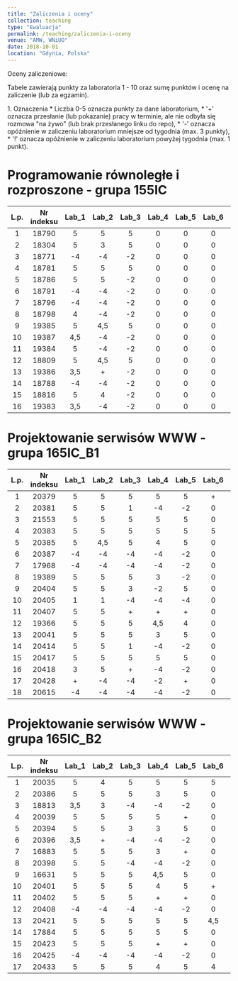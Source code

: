 ```yaml
---
title: "Zaliczenia i oceny"
collection: teaching
type: "Ewaluacja"
permalink: /teaching/zaliczenia-i-oceny
venue: "AMW, WNiUO"
date: 2018-10-01
location: "Gdynia, Polska"
---
```

Oceny zaliczeniowe:
<p>Tabele zawierają punkty za laboratoria 1 - 10 oraz sumę punktów i ocenę na zaliczenie (lub za egzamin).</p>
1. Oznaczenia 
  * Liczba 0-5 oznacza punkty za dane laboratorium,
  * '+' oznacza przesłanie (lub pokazanie) pracy w terminie, ale nie odbyła się rozmowa "na żywo" (lub brak przesłanego linku do repo),
  * '-' oznacza opóźnienie w zaliczeniu laboratorium mniejsze od tygodnia (max. 3 punkty),
  * '!' oznacza opóźnienie w zaliczeniu laboratorium powyżej tygodnia (max. 1 punkt).

Programowanie równoległe i rozproszone - grupa 155IC
======

|  L.p. | Nr indeksu      | Lab_1 | Lab_2 |Lab_3  | Lab_4  |Lab_5  | Lab_6  |Lab_7  | Lab_8  | Lab_9  | Lab_10  | LAB_SUMA / OCENA   	| EGZAMIN   |
|:-----:| :-------------: |:-----:|:-----:|:-----:|:-----: |:-----:|:-----: |:-----:|:-----: |:-----: |:-----:  |:-----:        	|:-----:    |
|   1   |     18790       |   5   |   5   |   5   |   0    |   0   |   0    |   0   |   0    |   0    |   0     |      15 /      	|     0     |
|   2   |     18304       |   5   |   3   |   5   |   0    |   0   |   0    |   0   |   0    |   0    |   0     |      13 /     	|     0     |
|   3   |     18771       |  -4   |  -4   |  -2   |   0    |   0   |   0    |   0   |   0    |   0    |   0     |     -10 /		|     0     |
|   4   |     18781       |   5   |   5   |   5   |   0    |   0   |   0    |   0   |   0    |   0    |   0     |      15 /	      	|     0     |
|   5   |     18786       |   5   |   5   |  -2   |   0    |   0   |   0    |   0   |   0    |   0    |   0     |       8 /      	|     0     |
|   6   |     18791       |  -4   |  -4   |  -2   |   0    |   0   |   0    |   0   |   0    |   0    |   0     |     -10 /       	|     0     |
|   7   |     18796       |  -4   |  -4   |  -2   |   0    |   0   |   0    |   0   |   0    |   0    |   0     |     -10 /      	|     0     |
|   8   |     18798       |   4   |  -4   |  -2   |   0    |   0   |   0    |   0   |   0    |   0    |   0     |      -2 /    		|     0     |
|   9   |     19385       |   5   |  4,5  |   5   |   0    |   0   |   0    |   0   |   0    |   0    |   0     |      14,5 /      	|     0     |
|  10   |     19387       |  4,5  |  -4   |  -2   |   0    |   0   |   0    |   0   |   0    |   0    |   0     |      -1,5 /   	|     0     |
|  11   |     19384       |   5   |  -4   |  -2   |   0    |   0   |   0    |   0   |   0    |   0    |   0     |      -1 /      	|     0     |
|  12   |     18809       |   5   |  4,5  |   5   |   0    |   0   |   0    |   0   |   0    |   0    |   0     |      14,5 /      	|     0     |
|  13   |     19386       | 3,5   |   +   |  -2   |   0    |   0   |   0    |   0   |   0    |   0    |   0     |       1,5 /      	|     0     |
|  14   |     18788       |  -4   |  -4   |  -2   |   0    |   0   |   0    |   0   |   0    |   0    |   0     |      -6 /      	|     0     |
|  15   |     18816       |   5   |   4   |  -2   |   0    |   0   |   0    |   0   |   0    |   0    |   0     | 	7 /      	|     0     |
|  16   |     19383       | 3,5   |  -4   |  -2   |   0    |   0   |   0    |   0   |   0    |   0    |   0     |      -2,5 /      	|     0     |


Projektowanie serwisów WWW - grupa 165IC_B1
======

|  L.p. | Nr indeksu      | Lab_1 | Lab_2 |Lab_3  | Lab_4  |Lab_5  | Lab_6  |Lab_7  | Lab_8  | Lab_9  | Lab_10  |      SUMA     |ZALICZENIE |
|:-----:| :-------------: |:-----:|:-----:|:-----:|:-----: |:-----:|:-----: |:-----:|:-----: |:-----: |:-----:  |:-----:        |:-----:    |
|   1   |     20379       |   5   |   5   |   5   |   5    |   5   |   +    |   0   |   0    |   0    |   0     |       25      |     0     |
|   2   |     20381       |   5   |   5   |   1   |  -4    |  -2   |   0    |   0   |   0    |   0    |   0     |        5      |     0     |
|   3   |     21553       |   5   |   5   |   5   |   5    |   5   |   0    |   0   |   0    |   0    |   0     |       25      |     0     |
|   4   |     20383       |   5   |   5   |   5   |   5    |   5   |   5    |   5   |   +    |   0    |   0     |       35      |     0     |
|   5   |     20385       |   5   |  4,5  |   5   |   4    |   5   |   0    |   0   |   0    |   0    |   0     |       23,5    |     0     |
|   6   |     20387       |  -4   |  -4   |  -4   |  -4    |  -2   |   0    |   0   |   0    |   0    |   0     |      -18      |     0     |
|   7   |     17968       |  -4   |  -4   |  -4   |  -4    |  -2   |   0    |   0   |   0    |   0    |   0     |      -18      |     0     |
|   8   |     19389       |   5   |   5   |   5   |   3    |  -2   |   0    |   0   |   0    |   0    |   0     |       16      |     0     |
|   9   |     20404       |   5   |   5   |   3   |  -2    |   5   |   0    |   0   |   0    |   0    |   0     |       16      |     0     |
|  10   |     20405       |   1   |   1   |  -4   |  -4    |  -4   |   0    |   0   |   0    |   0    |   0     |      -10      |     0     |
|  11   |     20407       |   5   |   5   |   +   |   +    |   +   |   0    |   0   |   0    |   0    |   0     |       10      |     0     |
|  12   |     19366       |   5   |   5   |   5   |  4,5   |   4   |   0    |   0   |   0    |   0    |   0     |       23,5    |     0     |
|  13   |     20041       |   5   |   5   |   5   |   3    |   5   |   0    |   0   |   0    |   0    |   0     |       23      |     0     |
|  14   |     20414       |   5   |   5   |   1   |  -4    |  -2   |   0    |   0   |   0    |   0    |   0     |        5      |     0     |
|  15   |     20417       |   5   |   5   |   5   |   5    |   5   |   0    |   0   |   0    |   0    |   0     |       25      |     0     |
|  16   |     20418       |   3   |   5   |   +   |  -4    |  -2   |   0    |   0   |   0    |   0    |   0     |        2      |     0     |
|  17   |     20428       |   +   |  -4   |  -4   |  -2    |   +   |   0    |   0   |   0    |   0    |   0     |      -10      |     0     |
|  18   |     20615       |  -4   |  -4   |  -4   |  -4    |  -2   |   0    |   0   |   0    |   0    |   0     |      -18     |     0     |

Projektowanie serwisów WWW - grupa 165IC_B2
======

|  L.p. | Nr indeksu      | Lab_1 | Lab_2 |Lab_3  | Lab_4  |Lab_5  | Lab_6  |Lab_7  | Lab_8  | Lab_9  | Lab_10  | SUMA          |ZALICZENIE |
|:-----:| :-------------: |:-----:|:-----:|:-----:|:-----: |:-----:|:-----: |:-----:|:-----: |:-----: |:-----:  |:-----:        |:-----:    |
|   1   |     20035       |   5   |   4   |   5   |   5    |   5   |   5    |   5   |   0    |   0    |   0     |      34       |     0     |
|   2   |     20386       |   5   |   5   |   5   |   3    |   5   |   0    |   5   |   0    |   0    |   0     |      28       |     0     |
|   3   |     18813       |  3,5  |   3   |  -4   |  -4    |  -2   |   0    |   0   |   0    |   0    |   0     |      -3,5     |     0     |
|   4   |     20039       |   5   |   5   |   5   |   5    |   +   |   0    |   +   |   0    |   0    |   0     |      20       |     0     |
|   5   |     20394       |   5   |   5   |   3   |   3    |   5   |   0    |   0   |   0    |   0    |   0     |      21       |     0     |
|   6   |     20396       |  3,5  |   +   |  -4   |  -4    |  -2   |   0    |   0   |   0    |   0    |   0     |     -6,5      |     0     |
|   7   |     16883       |   5   |   5   |   5   |   3    |   +   |   0    |   0   |   0    |   0    |   0     |      18       |     0     |
|   8   |     20398       |   5   |   5   |  -4   |  -4    |  -2   |   0    |   0   |   0    |   0    |   0     |       0       |     0     |
|   9   |     16631       |   5   |   5   |   5   |   4,5  |   5   |   0    |   0   |   0    |   0    |   0     |      19,5     |     0     |
|  10   |     20401       |   5   |   5   |   5   |   4    |   5   |   +    |   5   |   +    |   +    |   +     |      29       |     0     |
|  11   |     20402       |   5   |   5   |   5   |   +    |   +   |   0    |   0   |   0    |   0    |   0     |      15       |     0     |
|  12   |     20408       |  -4   |  -4   |  -4   |  -4    |  -2   |   0    |   0   |   0    |   0    |   0     |     -18       |     0     |
|  13   |     20421       |   5   |   5   |   5   |   5    |   5   |  4,5   |   5   |   4    |   5    |   5     |  <b>48,5</b>  | <b> 5</b> |
|  14   |     17884       |   5   |   5   |   5   |   5    |   5   |   0    |   0   |   5    |   0    |   0     |      30       |     0     |
|  15   |     20423       |   5   |   5   |   5   |   +    |   +   |   0    |   +   |   0    |   0    |   0     |      15       |     0     |
|  16   |     20425       |  -4   |  -4   |  -4   |  -4    |  -2   |   0    |   0   |   0    |   0    |   0     |     -10       |     0     |
|  17   |     20433       |   5   |   5   |   5   |   4    |   5   |   4    |   5   |   5    |   0    |   0     |      38       |     0     |


